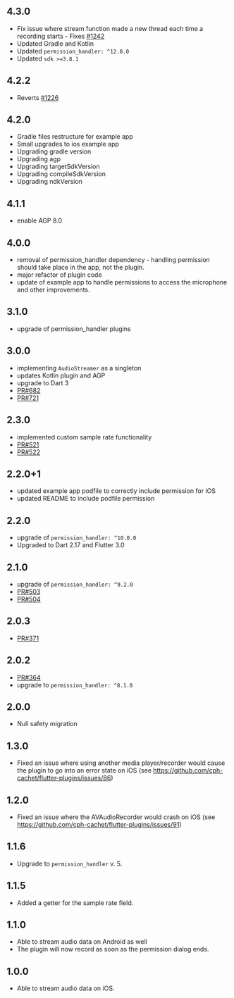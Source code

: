 ## 4.3.0

* Fix issue where stream function made a new thread each time a recording starts - Fixes [#1242](https://github.com/cph-cachet/flutter-plugins/issues/1242)
* Updated Gradle and Kotlin
* Updated `permission_handler: ^12.0.0`
* Updated `sdk >=3.8.1`

## 4.2.2

* Reverts [#1226](https://github.com/cph-cachet/flutter-plugins/pull/1226)

## 4.2.0

* Gradle files restructure for example app
* Small upgrades to ios example app
* Upgrading gradle version
* Upgrading agp
* Upgrading targetSdkVersion
* Upgrading compileSdkVersion
* Upgrading ndkVersion

## 4.1.1

* enable AGP 8.0

## 4.0.0

* removal of permission_handler dependency - handling permission should take place in the app, not the plugin.
* major refactor of plugin code
* update of example app to handle permissions to access the microphone and other improvements.

## 3.1.0

* upgrade of permission_handler plugins

## 3.0.0

* implementing `AudioStreamer` as a singleton
* updates Kotlin plugin and AGP
* upgrade to Dart 3
* [PR#682](https://github.com/cph-cachet/flutter-plugins/pull/682)
* [PR#721](https://github.com/cph-cachet/flutter-plugins/pull/721)

## 2.3.0

* implemented custom sample rate functionality
* [PR#521](https://github.com/cph-cachet/flutter-plugins/pull/521)
* [PR#522](https://github.com/cph-cachet/flutter-plugins/pull/522)

## 2.2.0+1

* updated example app podfile to correctly include permission for iOS
* updated README to include podfile permission

## 2.2.0

* upgrade of `permission_handler: ^10.0.0`
* Upgraded to Dart 2.17 and Flutter 3.0

## 2.1.0

* upgrade of `permission_handler: ^9.2.0`
* [PR#503](https://github.com/cph-cachet/flutter-plugins/pull/503)
* [PR#504](https://github.com/cph-cachet/flutter-plugins/pull/504)

## 2.0.3

* [PR#371](https://github.com/cph-cachet/flutter-plugins/pull/371)

## 2.0.2

* [PR#364](https://github.com/cph-cachet/flutter-plugins/pull/364)
* upgrade to `permission_handler: ^8.1.0`

## 2.0.0

* Null safety migration

## 1.3.0

* Fixed an issue where using another media player/recorder would cause the plugin to go into an error state on iOS (see <https://github.com/cph-cachet/flutter-plugins/issues/86>)

## 1.2.0

* Fixed an issue where the AVAudioRecorder would crash on iOS (see <https://github.com/cph-cachet/flutter-plugins/issues/91>)

## 1.1.6

* Upgrade to `permission_handler` v. 5.

## 1.1.5

* Added a getter for the sample rate field.

## 1.1.0

* Able to stream audio data on Android as well
* The plugin will now record as soon as the permission dialog ends.

## 1.0.0

* Able to stream audio data on iOS.
